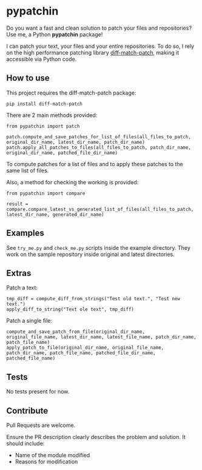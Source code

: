 # pypatchin

Do you want a fast and clean solution to patch your files and repositories? Use me, a Python **pypatchin** package!

I can patch your text, your files and your entire repositories. To do so, I rely on the high performance patching library [diff-match-patch](https://github.com/google/diff-match-patch), making it accessible via Python code.

## How to use

This project requires the diff-match-patch package:

```
pip install diff-match-patch
```


There are 2 main methods provided:
```
from pypatchin import patch

patch.compute_and_save_patches_for_list_of_files(all_files_to_patch, original_dir_name, latest_dir_name, patch_dir_name)
patch.apply_all_patches_to_files(all_files_to_patch, patch_dir_name, original_dir_name, patched_file_dir_name)
```

To compute patches for a list of files and to apply these patches to the same list of files.

Also, a method for checking the working is provided:
```
from pypatchin import compare

result = compare.compare_latest_vs_generated_list_of_files(all_files_to_patch, latest_dir_name, generated_dir_name)
```


## Examples

See ``try_me.py`` and ``check_me.py`` scripts inside the example directory. They work on the sample repository inside original and latest directories.

## Extras

Patch a text:

```
tmp_diff = compute_diff_from_strings("Test old text.", "Test new text.")
apply_diff_to_string("Text ole text", tmp_diff)
```

Patch a single file:

```
compute_and_save_patch_from_file(original_dir_name, original_file_name, latest_dir_name, latest_file_name, patch_dir_name, patch_file_name)
apply_patch_to_file(original_dir_name, original_file_name, patch_dir_name, patch_file_name, patched_file_dir_name, patched_file_name)
```

## Tests
No tests present for now.

## Contribute
Pull Requests are welcome.

Ensure the PR description clearly describes the problem and solution. It should include:

* Name of the module modified
* Reasons for modification
